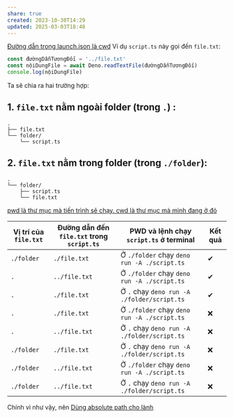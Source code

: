 ```yaml
---
share: true
created: 2023-10-30T14:29
updated: 2025-03-03T18:48
---
```

[Đường dẫn trong launch.json là cwd](../../C%C3%B4ng%20c%E1%BB%A5/IDE%20(VS%20Code)/%C4%90%C6%B0%E1%BB%9Dng%20d%E1%BA%ABn%20trong%20launch.json%20l%C3%A0%20cwd.md) 
Ví dụ `script.ts` này gọi đến `file.txt`:
```ts
const đườngDẫnTươngĐối = '../file.txt'
const nộiDungFile = await Deno.readTextFile(đườngDẫnTươngĐối)
console.log(nộiDungFile)
```
Ta sẽ chia ra hai trường hợp:
## 1. `file.txt` nằm ngoài folder (trong `.`) :
```
. 
├── file.txt 
└── folder/ 
	└── script.ts
```
## 2. `file.txt` nằm trong folder (trong `./folder`):
```
. 
└── folder/ 
	├── script.ts 
	└── file.txt
```
[pwd là thư mục mà tiến trình sẽ chạy. cwd là thư mục mà mình đang ở đó](./pwd%20l%C3%A0%20th%C6%B0%20m%E1%BB%A5c%20m%C3%A0%20ti%E1%BA%BFn%20tr%C3%ACnh%20s%E1%BA%BD%20ch%E1%BA%A1y.%20cwd%20l%C3%A0%20th%C6%B0%20m%E1%BB%A5c%20m%C3%A0%20m%C3%ACnh%20%C4%91ang%20%E1%BB%9F%20%C4%91%C3%B3.md)

| Vị trí của `file.txt` | Đường dẫn đến `file.txt` trong `script.ts` | PWD và lệnh chạy `script.ts` ở terminal     | Kết quả |
| --------------------- | ------------------------------------------ | ------------------------------------------- | ------- |
| `./folder`            | `./file.txt`                               | Ở `./folder` chạy `deno run -A ./script.ts` | ✔       |
| `.`                   | `../file.txt`                              | Ở `./folder` chạy `deno run -A ./script.ts` | ✔       |
| `.`                   | `./file.txt`                               | Ở `.` chạy `deno run -A ./folder/script.ts` | ✔       |
| `.`                   | `./file.txt`                               | Ở `./folder` chạy `deno run -A ./script.ts` | ❌      |
| `.`                   | `../file.txt`                              | Ở `.` chạy `deno run -A ./folder/script.ts` | ❌      |
| `./folder`            | `./file.txt`                               | Ở `.` chạy `deno run -A ./folder/script.ts` | ❌      |
| `./folder`            | `../file.txt`                              | Ở `./folder` chạy `deno run -A ./script.ts` | ❌      |
| `./folder`            | `../file.txt`                              | Ở `.` chạy `deno run -A ./folder/script.ts` | ❌      |

Chính vì như vậy, nên [Dùng absolute path cho lành](./D%C3%B9ng%20absolute%20path%20cho%20l%C3%A0nh.md)